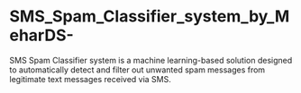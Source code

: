 # SMS_Spam_Classifier_system_by_MeharDS-
SMS Spam Classifier system is a machine learning-based solution designed to automatically detect and filter out unwanted spam messages from legitimate text messages received via SMS. 
